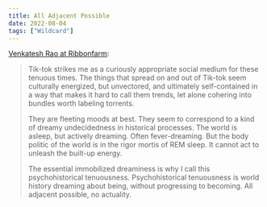 ```yaml
---
title: All Adjacent Possible
date: 2022-08-04
tags: ["Wildcard"]
---
```


[Venkatesh Rao at Ribbonfarm](https://www.ribbonfarm.com/2022/08/04/a-dreaming-world/):

> Tik-tok strikes me as a curiously appropriate social medium for these tenuous times. The things that spread on and out of Tik-tok seem culturally energized, but unvectored, and ultimately self-contained in a way that makes it<!--x--> hard to call them trends, let alone cohering into bundles worth labeling torrents.
>
> They are fleeting moods at best. They seem to correspond to a kind of dreamy undecidedness in historical processes. The world is asleep, but actively dreaming. Often fever-dreaming. But the body politic of the world is in the rigor mortis of REM sleep. It cannot act to unleash the built-up energy.
>
> The essential immobilized dreaminess is why I call this psychohistorical tenuousness. Psychohistorical tenuousness is world history dreaming about being, without progressing to becoming. All adjacent possible, no actuality.

